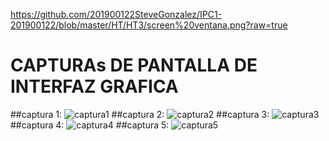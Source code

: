 https://github.com/201900122SteveGonzalez/IPC1-201900122/blob/master/HT/HT3/screen%20ventana.png?raw=true
# CAPTURAs DE PANTALLA DE INTERFAZ GRAFICA
##captura 1:
![captura1](https://user-images.githubusercontent.com/66354474/85682809-dfd0cf80-b689-11ea-883d-695834dce461.png)
##captura 2:
![captura2](https://user-images.githubusercontent.com/66354474/85682939-fe36cb00-b689-11ea-8fa3-253d24e24fb7.png)
##captura 3:
![captura3](https://user-images.githubusercontent.com/66354474/85683037-160e4f00-b68a-11ea-8f94-6d3050064304.png)
##captura 4:
![captura4](https://user-images.githubusercontent.com/66354474/85683118-2cb4a600-b68a-11ea-8b89-e98ba6621c92.png)
##captura 5:
![captura5](https://user-images.githubusercontent.com/66354474/85683220-4229d000-b68a-11ea-9a54-055724134d87.png)
